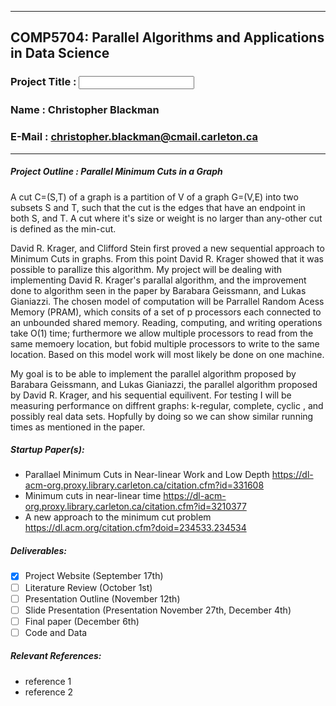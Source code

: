 <hr>

## COMP5704: Parallel Algorithms and Applications in Data Science
### Project Title : <input here>
### Name : Christopher Blackman
### E-Mail : christopher.blackman@cmail.carleton.ca

<hr>

##### Project Outline : Parallel Minimum Cuts in a Graph
A cut C=(S,T) of a graph is a partition of V of a graph G=(V,E) into two subsets S and T, such that the cut is the edges that have an endpoint in both S, and T.
A cut where it's size or weight is no larger than any-other cut is defined as the min-cut.

David R. Krager, and Clifford Stein first proved a new sequential approach to Minimum Cuts in graphs.
From this point David R. Krager showed that it was possible to parallize this algorithm. My project will be dealing with implementing David R. Krager's parallal algorithm, and the improvement done to algorithm seen in the paper by Barabara Geissmann, and Lukas Gianiazzi. The chosen model of computation will be Parrallel Random Acess Memory (PRAM), which consits of a set of p processors each connected to an unbounded shared memory. Reading, computing, and writing operations take O(1) time; furthermore we allow multiple processors to read from the same memoery location, but fobid multiple processors to write to the same location. Based on this model work will most likely be done on one machine.

My goal is to be able to implement the parallel algorithm proposed by Barabara Geissmann, and Lukas Gianiazzi, the parallel algorithm proposed by David R. Krager, and his sequential equilivent. For testing I will be measuring performance on diffrent graphs: k-regular, complete, cyclic , and possibly real data sets. Hopfully by doing so we can show similar running times as mentioned in the paper.


 
##### Startup Paper(s):
  - Parallael Minimum Cuts in Near-linear Work and Low Depth https://dl-acm-org.proxy.library.carleton.ca/citation.cfm?id=331608
  - Minimum cuts in near-linear time https://dl-acm-org.proxy.library.carleton.ca/citation.cfm?id=3210377
  - A new approach to the minimum cut problem https://dl.acm.org/citation.cfm?doid=234533.234534
  
##### Deliverables:
  - [x] Project Website (September 17th)
  - [ ] Literature Review (October 1st)
  - [ ] Presentation Outline (November 12th)
  - [ ] Slide Presentation (Presentation November 27th, December 4th)
  - [ ] Final paper (December 6th)
  - [ ] Code and Data
##### Relevant References:
  - reference 1
  - reference 2
